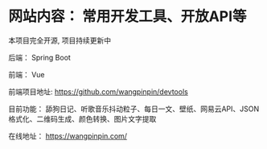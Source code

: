# 网站内容： 常用开发工具、开放API等

本项目完全开源, 项目持续更新中

后端： Spring Boot

前端： Vue

前端项目地址: https://github.com/wangpinpin/devtools




目前功能： 舔狗日记、听歌音乐抖动粒子、每日一文、壁纸、网易云API、JSON格式化、二维码生成、颜色转换、图片文字提取




在线地址： https://wangpinpin.com/
